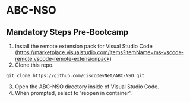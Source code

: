 # ABC-NSO

## Mandatory Steps Pre-Bootcamp

1. Install the remote extension pack for Visual Studio Code (https://marketplace.visualstudio.com/items?itemName=ms-vscode-remote.vscode-remote-extensionpack)
2. Clone this repo.
```
git clone https://github.com/CiscoDevNet/ABC-NSO.git
```
3. Open the ABC-NSO directory inside of Visual Studio Code.
4. When prompted, select to 'reopen in container'.
